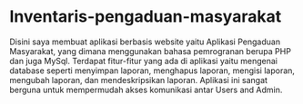 # Inventaris-pengaduan-masyarakat
Disini saya membuat aplikasi berbasis website yaitu Aplikasi Pengaduan Masyarakat, yang dimana menggunakan bahasa pemrogranan berupa PHP dan juga MySql. Terdapat fitur-fitur yang ada di aplikasi yaitu mengenai database seperti menyimpan laporan, menghapus laporan, mengisi laporan, mengubah laporan, dan mendeskripsikan laporan. Aplikasi ini sangat berguna untuk mempermudah akses komunikasi antar Users and Admin.

